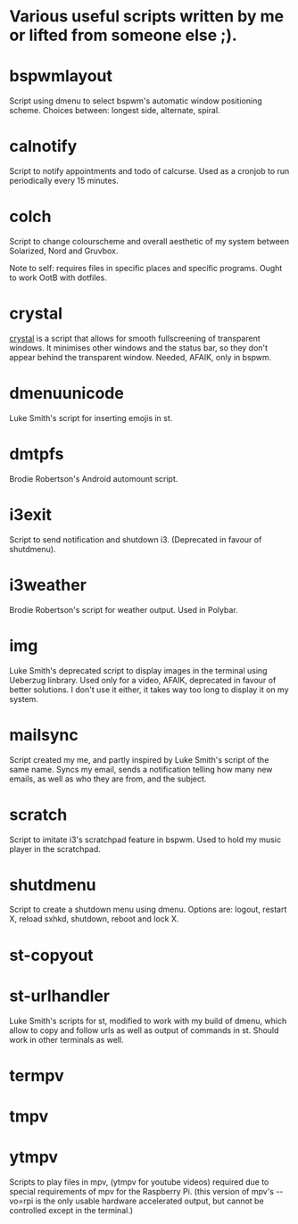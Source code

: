 # Various useful scripts written by me or lifted from someone else ;).

# bspwmlayout 

Script using dmenu to select bspwm's automatic window positioning scheme.
Choices between: longest side, alternate, spiral.

# calnotify

Script to notify appointments and todo of calcurse.
Used as a cronjob to run periodically every 15 minutes.

# colch

Script to change colourscheme and overall aesthetic of my system between Solarized, Nord and Gruvbox. 

Note to self: requires files in specific places and specific programs. Ought to work OotB with dotfiles.

# crystal 

[crystal](https://github.com/salman-abedin/crystal) is a script that allows for smooth fullscreening of transparent windows. It minimises other windows and the status bar, so they don't appear behind the transparent window. Needed, AFAIK, only in  bspwm.

# dmenuunicode

Luke Smith's script for inserting emojis in st.


# dmtpfs

Brodie Robertson's Android automount script.

# i3exit

Script to send notification and shutdown i3. (Deprecated in favour of shutdmenu).

# i3weather

Brodie Robertson's script for weather output. Used in Polybar.

# img

Luke Smith's deprecated script to display images in the terminal using Ueberzug linbrary. Used only for a video, AFAIK, deprecated in favour of better solutions. I don't use it either, it takes way too long to display it on my system.

# mailsync

Script created my me, and partly inspired by Luke Smith's script of the same name.
Syncs my email, sends a notification telling how many new emails, as well as who they are from, and the subject.

# scratch

Script to imitate i3's scratchpad feature in bspwm. Used to hold my music player in the scratchpad.

# shutdmenu

Script to create a shutdown menu using dmenu. 
Options are: logout, restart X, reload sxhkd, shutdown, reboot and lock X.

# st-copyout
# st-urlhandler

Luke Smith's scripts for st, modified to work with my build of dmenu, which allow to copy and follow urls as well as output of commands in st. Should work in other terminals as well.

# termpv
# tmpv
# ytmpv

Scripts to play files in mpv, (ytmpv for youtube videos) required due to special requirements of mpv for the Raspberry Pi. (this version of mpv's --vo=rpi is the only usable hardware accelerated output, but cannot be controlled except in the terminal.)

